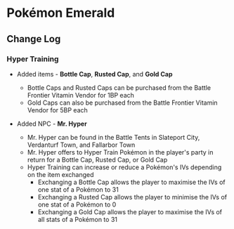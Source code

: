 # Pokémon Emerald

## Change Log

### Hyper Training

- Added items - **Bottle Cap**, **Rusted Cap**, and **Gold Cap**
  - Bottle Caps and Rusted Caps can be purchased from the Battle Frontier Vitamin Vendor for 1BP each
  - Gold Caps can also be purchased from the Battle Frontier Vitamin Vendor for 5BP each

- Added NPC - **Mr. Hyper**
  - Mr. Hyper can be found in the Battle Tents in Slateport City, Verdanturf Town, and Fallarbor Town
  - Mr. Hyper offers to Hyper Train Pokémon in the player's party in return for a Bottle Cap, Rusted Cap, or Gold Cap
  - Hyper Training can increase or reduce a Pokémon's IVs depending on the item exchanged
    - Exchanging a Bottle Cap allows the player to maximise the IVs of one stat of a Pokémon to 31
    - Exchanging a Rusted Cap allows the player to minimise the IVs of one stat of a Pokémon to 0
    - Exchanging a Gold Cap allows the player to maximise the IVs of all stats of a Pokémon to 31
